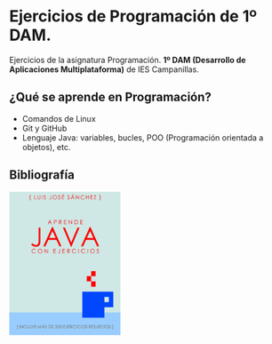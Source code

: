 # Ejercicios de Programación de 1º DAM.
Ejercicios de la asignatura Programación. **1º DAM (Desarrollo de Aplicaciones Multiplataforma)** de IES Campanillas.

## ¿Qué se aprende en Programación?

* Comandos de Linux
* Git y GitHub
* Lenguaje Java: variables, bucles, POO (Programación orientada a objetos), etc.

## Bibliografía

<img width="200px" src="/Imagenes/hero.jpg">